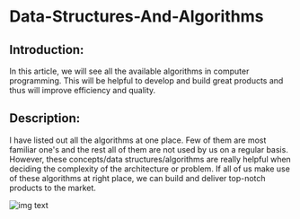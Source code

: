 # Data-Structures-And-Algorithms
## Introduction:
In this article, we will see all the available algorithms in computer programming. This will be helpful to develop and build great products and thus will improve efficiency and quality.
## Description:
I have listed out all the algorithms at one place. Few of them are most familiar one's and the rest all of them are not used by us on a regular basis. However, these concepts/data structures/algorithms are really helpful when deciding the complexity of the architecture or problem. If all of us make use of these algorithms at right place, we can build and deliver top-notch products to the market.

![img text](F:\images\data.png)
